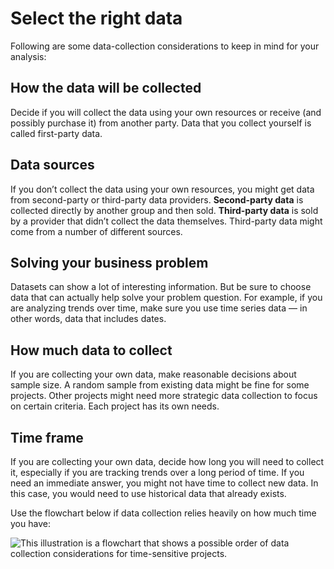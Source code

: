 # Select the right data

Following are some data-collection considerations to keep in mind for your analysis:

## How the data will be collected

Decide if you will collect the data using your own resources or receive (and possibly purchase it) from another party. Data that you collect yourself is called first-party data.

## Data sources

If you don’t collect the data using your own resources, you might get data from second-party or third-party data providers. **Second-party data** is collected directly by another group and then sold. **Third-party data** is sold by a provider that didn’t collect the data themselves. Third-party data might come from a number of different sources.

## Solving your business problem

Datasets can show a lot of interesting information. But be sure to choose data that can actually help solve your problem question. For example, if you are analyzing trends over time, make sure you use time series data — in other words, data that includes dates.

## How much data to collect

If you are collecting your own data, make reasonable decisions about sample size. A random sample from existing data might be fine for some projects. Other projects might need more strategic data collection to focus on certain criteria. Each project has its own needs.

## Time frame

If you are collecting your own data, decide how long you will need to collect it, especially if you are tracking trends over a long period of time. If you need an immediate answer, you might not have time to collect new data. In this case, you would need to use historical data that already exists.

Use the flowchart below if data collection relies heavily on how much time you have:

![This illustration is a flowchart that shows a possible order of data collection considerations for time-sensitive projects.](https://d3c33hcgiwev3.cloudfront.net/imageAssetProxy.v1/5TyGAFZrRi28hgBWa-Ytcg_a723a1a4d78b42e1bcb6ddd2178adc42_Screen-Shot-2020-12-14-at-2.19.22-PM.png?expiry=1719446400000&hmac=4PVrrbx81xUcUsEkls64yIT125hnOIFafr-M6isTVJQ)
